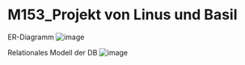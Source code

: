 # M153_Projekt von Linus und Basil

ER-Diagramm
![image](https://github.com/L1NN1I/M153_Projekt/assets/95078140/5252cb33-b49b-43e1-8384-f98e7524b2ca)

Relationales Modell der DB
![image](https://github.com/L1NN1I/M153_Projekt/assets/95078140/ae0da74d-0493-4ae4-a23d-885aba4ec21d)


